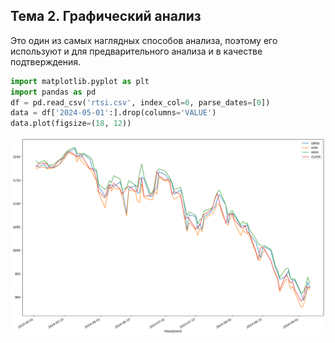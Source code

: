 ## Тема 2. Графический анализ
Это один из самых наглядных способов анализа, поэтому его используют и для предварительного анализа и в качестве подтверждения.
```python
import matplotlib.pyplot as plt
import pandas as pd
df = pd.read_csv('rtsi.csv', index_col=0, parse_dates=[0])
data = df['2024-05-01':].drop(columns='VALUE')
data.plot(figsize=(18, 12))
```
![График с четырьмя линииями](./fig2_1.png)
